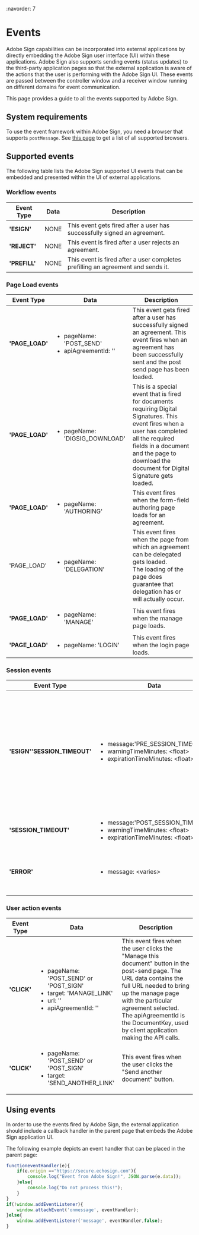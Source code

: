 :navorder: 7

# Events

Adobe Sign capabilities can be incorporated into external applications by directly embedding the Adobe Sign user interface (UI) within these applications. Adobe Sign also supports sending events (status updates) to the third-party application pages so that the external application is aware of the actions that the user is performing with the Adobe Sign UI. These events are passed between the controller window and a receiver window running on different domains for event communication.

This page provides a guide to all the events supported by Adobe Sign.

## **System requirements**

To use the event framework within Adobe Sign, you need a browser that supports `postMessage`. See  [this page](https://developer.mozilla.org/en-US/docs/Web/API/Window.postMessage) to get a list of all supported browsers.

## **Supported events**

The following table lists the Adobe Sign supported UI events that can be embedded and presented within the UI of external applications.

### **Workflow events**

| Event Type | Data | Description |
| --- | --- | --- |
| **'ESIGN'** | NONE | This event gets fired after a user has successfully signed an agreement. |
| **'REJECT'** | NONE | This event is fired after a user rejects an agreement. |
| **'PREFILL'** | NONE | This event is fired after a user completes prefilling an agreement and sends it. |

### **Page Load events**

<table>
    <thead>
      <tr>
         <th>Event Type</th>
         <th>Data</th>
         <th>Description</th>
      </tr>
    </thead>
    <tbody>
      <tr>
         <td><strong>'PAGE_LOAD'</strong></td>
         <td>
            <ul>
               <li>pageName: 'POST_SEND'</li>
               <li>apiAgreementId: ''</li>
            </ul>
         </td>
         <td>This event gets fired after a user has successfully signed an agreement. This event fires when an agreement has been successfully sent and the post send page has been loaded.</td>
      </tr>
      <tr>
         <td><strong>'PAGE_LOAD'</strong></td>
         <td>
            <ul>
               <li>pageName: 'DIGSIG_DOWNLOAD'</li>
            </ul>
         </td>
         <td>This is a special event that is fired for documents requiring Digital Signatures. This event fires when a user has completed all the required fields in a document and the page to download the document for Digital Signature gets loaded.</td>
      </tr>
      <tr>
         <td><strong>'PAGE_LOAD'</strong></td>
         <td>
            <ul>
               <li>pageName: 'AUTHORING'<br></li>
            </ul>
         </td>
         <td>This event fires when the form-field authoring page loads for an agreement.<br></td>
      </tr>
      <tr>
         <td>'PAGE_LOAD'</strong></td>
         <td>
            <ul>
               <li>pageName: 'DELEGATION'</li>
            </ul>
         </td>
         <td>This event fires when the page from which an agreement can be delegated gets loaded. The&nbsp;loading of the page does guarantee that delegation has or will actually occur.</td>
      </tr>
      <tr>
         <td><strong>'PAGE_LOAD'</strong></td>
         <td>
            <ul>
               <li>pageName: 'MANAGE'</li>
            </ul>
         </td>
         <td>This event fires when the manage page loads.</td>
      </tr>
      <tr>
         <td><strong>'PAGE_LOAD'</strong></td>
         <td>
            <ul>
               <li>pageName: 'LOGIN'</li>
            </ul>
         </td>
         <td>This event fires when the login page loads.</td>
      </tr>
   </tbody>
</table>

### **Session events**

<table>
    <thead>
      <tr>
         <th>Event Type</th>
         <th>Data</th>
         <th>Description</th>
      </tr>
    </thead>
    <tbody>
      <tr>
         <td><strong>'ESIGN''SESSION_TIMEOUT'</strong></td>
         <td>
            <ul>
               <li>message:'PRE_SESSION_TIMEOUT'</li>
               <li>warningTimeMinutes: &lt;float&gt;</li>
               <li>expirationTimeMinutes: &lt;float&gt;</li>
            </ul>
         </td>
         <td>This event is triggered two seconds before session timeout dialogue is displayed to the user. The UI shows “Your session is about to expire" message to the user. The warningTimeMinutes and expirationTimeMinutes values correspond to the warning &amp; session timeout times in minutes.</td>
      </tr>
      <tr>
         <td><strong>'SESSION_TIMEOUT'</strong></td>
         <td>
            <ul>
               <li>message:'POST_SESSION_TIMEOUT'</li>
               <li>warningTimeMinutes: &lt;float&gt;</li>
               <li>expirationTimeMinutes: &lt;float&gt;</li>
            </ul>
         </td>
         <td>This event is triggered when the users' session times out.</td>
      </tr>
      <tr>
         <td><strong>'ERROR'</strong></td>
         <td>
            <ul>
               <li>message: &lt;varies&gt;</li>
            </ul>
         </td>
         <td>This event fires when an error dialog or an error page is displayed to the user. System Error: 500 or 503 is returned.</td>
      </tr>
   </tbody>
</table>

### **User action events**

<table>
    <thead>
      <tr>
         <th>Event Type</th>
         <th>Data</th>
         <th>Description</th>
      </tr>
    </thead>
   <tbody>
      <tr>
         <td><strong>'CLICK'</strong></td>
         <td>
            <ul>
               <li>pageName: 'POST_SEND' or 'POST_SIGN'</li>
               <li>target: 'MANAGE_LINK'</li>
               <li>url: ''</li>
               <li>apiAgreementId: ''</li>
            </ul>
         </td>
         <td>This event fires when the user clicks the "Manage this document" button in the post-send page. The URL data contains the full URL needed to bring up the manage page with the particular agreement selected. The apiAgreementId is the DocumentKey, used by client application making the API calls.</td>
      </tr>
      <tr>
         <td><strong>'CLICK'</strong></td>
         <td>
            <ul>
               <li>pageName: 'POST_SEND' or 'POST_SIGN'</li>
               <li>target: 'SEND_ANOTHER_LINK'</li>
            </ul>
         </td>
         <td>This event fires when the user clicks the "Send another document" button.</td>
      </tr>
   </tbody>
</table>

## **Using events**

In order to use the events fired by Adobe Sign, the external application should include a callback handler in the parent page that embeds the Adobe Sign application UI.

The following example depicts an event handler that can be placed in the parent page:

```js
functioneventHandler(e){
    if(e.origin =="https://secure.echosign.com"){
        console.log("Event from Adobe Sign!", JSON.parse(e.data));
    }else{
        console.log("Do not process this!");
    }
}
if(!window.addEventListener){
    window.attachEvent('onmessage', eventHandler);
}else{
    window.addEventListener('message', eventHandler,false);
}
```